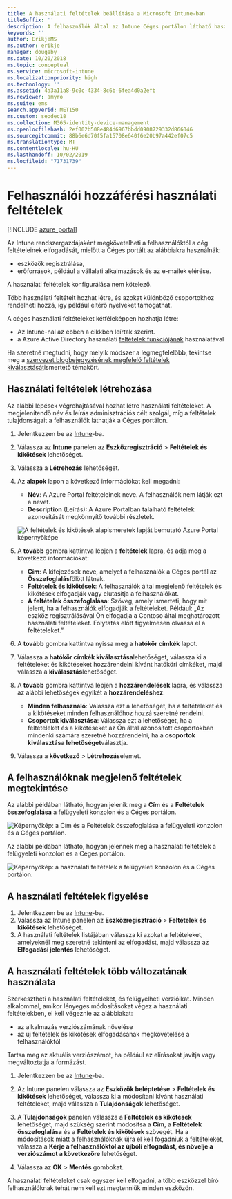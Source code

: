```yaml
---
title: A használati feltételek beállítása a Microsoft Intune-ban
titleSuffix: ''
description: A felhasználók által az Intune Céges portálon látható használati feltételek beállítása.
keywords: ''
author: ErikjeMS
ms.author: erikje
manager: dougeby
ms.date: 10/20/2018
ms.topic: conceptual
ms.service: microsoft-intune
ms.localizationpriority: high
ms.technology: ''
ms.assetid: 4a3a11a8-9c0c-4334-8c6b-6fea4d0a2efb
ms.reviewer: amyro
ms.suite: ems
search.appverid: MET150
ms.custom: seodec18
ms.collection: M365-identity-device-management
ms.openlocfilehash: 2ef002b508e484d6967bbdd0908729332d866046
ms.sourcegitcommit: 88b6e6d70f5fa15708e640f6e20b97a442ef07c5
ms.translationtype: MT
ms.contentlocale: hu-HU
ms.lasthandoff: 10/02/2019
ms.locfileid: "71731739"
---
```

# <a name="terms-and-conditions-for-user-access"></a>Felhasználói hozzáférési használati feltételek

[!INCLUDE [azure_portal](../includes/azure_portal.md)]

Az Intune rendszergazdájaként megkövetelheti a felhasználóktól a cég feltételeinek elfogadását, mielőtt a Céges portált az alábbiakra használnák:
- eszközök regisztrálása,
- erőforrások, például a vállalati alkalmazások és az e-mailek elérése.

A használati feltételek konfigurálása nem kötelező.

Több használati feltételt hozhat létre, és azokat különböző csoportokhoz rendelheti hozzá, így például eltérő nyelveket támogathat.

A céges használati feltételeket kétféleképpen hozhatja létre:
- Az Intune-nal az ebben a cikkben leírtak szerint.
- a Azure Active Directory használati [feltételek funkciójának](https://docs.microsoft.com/azure/active-directory/governance/active-directory-tou) használatával

Ha szeretné megtudni, hogy melyik módszer a legmegfelelőbb, tekintse meg a [szervezet blogbejegyzésének megfelelő feltételek kiválasztását](https://go.microsoft.com/fwlink/?linkid=2010506&clcid=0x409)ismertető témakört. 

## <a name="create-terms-and-conditions"></a>Használati feltételek létrehozása
Az alábbi lépések végrehajtásával hozhat létre használati feltételeket. A megjelenítendő név és leírás adminisztrációs célt szolgál, míg a feltételek tulajdonságait a felhasználók láthatják a Céges portálon.

1. Jelentkezzen be az [Intune](https://go.microsoft.com/fwlink/?linkid=2090973)-ba.
2. Válassza az **Intune** panelen az **Eszközregisztráció** > **Feltételek és kikötések** lehetőséget.
3. Válassza a **Létrehozás** lehetőséget.
4. Az **alapok** lapon a következő információkat kell megadni:

   - **Név**: A Azure Portal feltételeinek neve. A felhasználók nem látják ezt a nevet.
   - **Description** (Leírás): A Azure Portalban található feltételek azonosítását megkönnyítő további részletek.

    ![A feltételek és kikötések alapismeretek lapját bemutató Azure Portal képernyőképe](./media/terms-and-conditions-create/terms-basics-page.png)

5. A **tovább** gombra kattintva lépjen a **feltételek** lapra, és adja meg a következő információkat:

   - **Cím**: A kifejezések neve, amelyet a felhasználók a Céges portál az **Összefoglalás**fölött látnak.
   - **Feltételek és kikötések**: A felhasználók által megjelenő feltételek és kikötések elfogadják vagy elutasítja a felhasználókat.
   - **A feltételek összefoglalása**: Szöveg, amely ismerteti, hogy mit jelent, ha a felhasználók elfogadják a feltételeket. Például: „Az eszköz regisztrálásával Ön elfogadja a Contoso által meghatározott használati feltételeket. Folytatás előtt figyelmesen olvassa el a feltételeket.”

6. A **tovább** gombra kattintva nyissa meg a **hatókör címkék** lapot.

7. Válassza a **hatókör címkék kiválasztása**lehetőséget, válassza ki a feltételeket és kikötéseket hozzárendelni kívánt hatóköri címkéket, majd válassza a **kiválasztás**lehetőséget. 

8. A **tovább** gombra kattintva lépjen a **hozzárendelések** lapra, és válassza az alábbi lehetőségek egyikét a **hozzárendeléshez**:
    - **Minden felhasználó**: Válassza ezt a lehetőséget, ha a feltételeket és a kikötéseket minden felhasználóhoz hozzá szeretné rendelni.
    - **Csoportok kiválasztása**: Válassza ezt a lehetőséget, ha a feltételeket és a kikötéseket az Ön által azonosított csoportokban mindenki számára szeretné hozzárendelni, ha a **csoportok kiválasztása lehetőséget**választja.

9. Válassza a **következő** > **Létrehozás**elemet.

## <a name="see-how-terms-are-displayed-to-your-users"></a>A felhasználóknak megjelenő feltételek megtekintése
Az alábbi példában látható, hogyan jelenik meg a **Cím** és a **Feltételek összefoglalása** a felügyeleti konzolon és a Céges portálon.

![Képernyőkép: a Cím és a Feltételek összefoglalása a felügyeleti konzolon és a Céges portálon.](./media/terms-and-conditions-create/terms-summary-terms.png)

Az alábbi példában látható, hogyan jelennek meg a használati feltételek a felügyeleti konzolon és a Céges portálon.

![Képernyőkép: a használati feltételek a felügyeleti konzolon és a Céges portálon.](./media/terms-and-conditions-create/terms-properties-terms.png)


## <a name="monitor-terms-and-conditions"></a>A használati feltételek figyelése

1. Jelentkezzen be az [Intune](https://go.microsoft.com/fwlink/?linkid=2090973)-ba. 
1. Válassza az Intune panelen az **Eszközregisztráció** > **Feltételek és kikötések** lehetőséget.
2. A használati feltételek listájában válassza ki azokat a feltételeket, amelyeknél meg szeretné tekinteni az elfogadást, majd válassza az **Elfogadási jelentés** lehetőséget.

## <a name="work-with-multiple-versions-of-terms-and-conditions"></a>A használati feltételek több változatának használata
Szerkesztheti a használati feltételeket, és felügyelheti verzióikat. Minden alkalommal, amikor lényeges módosításokat végez a használati feltételekben, el kell végeznie az alábbiakat:
- az alkalmazás verziószámának növelése
- az új feltételek és kikötések elfogadásának megkövetelése a felhasználóktól

Tartsa meg az aktuális verziószámot, ha például az elírásokat javítja vagy megváltoztatja a formázást.

1. Jelentkezzen be az [Intune](https://go.microsoft.com/fwlink/?linkid=2090973)-ba.

2. Az Intune panelen válassza az **Eszközök beléptetése** > **Feltételek és kikötések** lehetőséget, válassza ki a módosítani kívánt használati feltételeket, majd válassza a **Tulajdonságok** lehetőséget.

4. A **Tulajdonságok** panelen válassza a **Feltételek és kikötések** lehetőséget, majd szükség szerint módosítsa a **Cím**, a **Feltételek összefoglalása** és a **Feltételek és kikötések** szövegét. Ha a módosítások miatt a felhasználóknak újra el kell fogadniuk a feltételeket, válassza a **Kérje a felhasználóktól az újbóli elfogadást, és növelje a verziószámot a következőre** lehetőséget.

4. Válassza az **OK** > **Mentés** gombokat.

A használati feltételeket csak egyszer kell elfogadni, a több eszközzel bíró felhasználóknak tehát nem kell ezt megtenniük minden eszközön.
